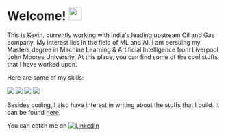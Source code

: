 # Welcome! <img src="https://raw.githubusercontent.com/MartinHeinz/MartinHeinz/master/wave.gif" width="30px">

This is Kevin, currently working with India's leading upstream Oil and Gas company. My interest lies in the field of ML and AI. I am persuing my Masters degree in Machine Learning & Artificial Intelligence from Liverpool John Moores University. At this place, you can find some of the cool stuffs that I have worked upon. 

Here are some of my skills:

![](https://img.shields.io/badge/OS-Linux-informational?style=flat&logo=<LOGO_NAME>&logoColor=white&color=2bbc8a)
![](https://img.shields.io/badge/Code-Python-informational?style=flat&logo=<LOGO_NAME>&logoColor=white&color=2bbc8a)
![](https://img.shields.io/badge/Code-Matlab-informational?style=flat&logo=<LOGO_NAME>&logoColor=white&color=2bbc8a)
![](https://img.shields.io/badge/Code-SQL-informational?style=flat&logo=<LOGO_NAME>&logoColor=white&color=2bbc8a)

Besides coding, I also have interest in writing about the stuffs that I build. It can be found [here](https://akbarikevin.medium.com/).

<!-- Actual text -->

You can catch me on [![LinkedIn][1.2]][1]

<!-- Icons -->

[1.2]: https://raw.githubusercontent.com/MartinHeinz/MartinHeinz/master/linkedin-3-16.png

<!-- Links to your social media accounts -->

[1]: https://www.linkedin.com/in/kevinakbari/
